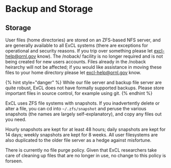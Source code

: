 # Backup and Storage

## Storage

User files (home directories) are stored on an ZFS-based NFS server, and are generally available to all ExCL systems (there are exceptions for operational and security reasons.  If you trip over something please let excl-help@ornl.gov know).  The /noback/<user> facility is no longer required and is not being created for new users accounts.   Files already in the /noback heirarchy will not be affected; if you would like assistance in moving these files to your home directory please let excl-help@ornl.gov know.   

{% hint style="danger" %}
While our file server and backup file server are quite robust, ExCL does not have formally supported backups. Please store important files in source control, for example using git.
{% endhint %}

ExCL uses ZFS file systems with snapshots.  If you inadvertently delete or alter a file, you can cd into `~/.zfs/snapshot` and peruse the various snapshots (the names are largely self-explanatory), and copy any files out you need.

Hourly snapshots are kept for at least 48 hours; daily snapshots are kept for 14 days; weekly snapshots are kept for 8 weeks. All user filesystems are also duplicated to the older file server as a hedge against misfortune.

There is currently no file purge policy.  Given that ExCL researchers take care of cleaning up files that are no longer in use, no change to this policy is forseen.

